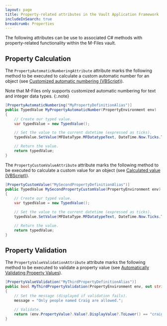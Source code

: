```yaml
---
layout: page
title: Property-related attributes in the Vault Application Framework
includeInSearch: true
breadcrumb: Properties
---
```


The following attributes can be use to associated C# methods with property-related functionality within the M-Files vault.

## Property Calculation

The `PropertyAutomaticNumberingAttribute` attribute marks the following method to be executed to calculate a custom automatic number for an object (see [Customized automatic numbering (VBScript)](https://www.m-files.com/user-guide/latest/eng/Automatic_values.html)).

Note that M-Files only supports customized automatic numbering for text and integer data types.
{:.note}

```csharp
[PropertyAutomaticNumbering("MyPropertyDefinitionAlias")]
public TypedValue MyPropertyAutomaticNumber(PropertyEnvironment env)
{
	// Create our typed value.
	var typedValue = new TypedValue();

	// Set the value to the current datetime (expressed as ticks).
	typedValue.SetValue(MFDataType.MFDatatypeText, DateTime.Now.Ticks.ToString());

	// Return the value.
	return typedValue;
}
```

The `PropertyCustomValueAttribute` attribute marks the following method to be executed to calculate a custom value for an object (see [Calculated value (VBScript)](https://www.m-files.com/user-guide/latest/eng/Automatic_values.html)).

```csharp
[PropertyCustomValue("MySecondPropertyDefinitionAlias")]
public TypedValue MySecondPropertyCustomValue(PropertyEnvironment env)
{
	// Create our typed value.
	var typedValue = new TypedValue();

	// Set the value to the current datetime (expressed as ticks).
	typedValue.SetValue(MFDataType.MFDatatypeText, DateTime.Now.Ticks.ToString());

	// Return the value.
	return typedValue;
}
```

## Property Validation

The `PropertyValueValidationAttribute` attribute marks the following method to be executed to validate a property value (see [Automatically Validating Property Values](https://www.m-files.com/user-guide/latest/eng/Validation.html)).

```csharp
[PropertyValueValidation("MyThirdPropertyDefinitionAlias")]
public bool MyThirdPropertyValidation(PropertyEnvironment env, out string message)
{
	// Set the message (displayed if validation fails).
	message = "Only people named Craig are allowed.";

	// Validate.
	return (env.PropertyValue?.Value?.DisplayValue?.ToLower() == "craig");
}
```

